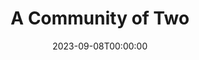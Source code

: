 ---
title: A Community of Two
date: 2023-09-08T00:00:00
opening_date: 1977-11-25
closing_date: 1977-12-10
layout: productions
program:
Theatre: Theatre Jacksonville
Venue: Little Theatre
cast:
- Alix Carpenter: Sabina Meyer
- Robert Carpenter: Joe Mullarkey
- Michael Jardeen: Dick Kerekes
- Policeman: Marshall Grauer
- Delahanty: Norman Howard
- Tim Carpenter: Marlon Hecht
- Terry: Robin Polk
- Olga: Randee Trouville
- Mr. Rodriguez: Louis DePriest
crew:
- Director: Robert Knowles
- Scene Design: Mike Murphy
- Stage Manager: Wanda Newell
- Lighting Design: Kelly Hart
- Lighting Technician: Pam Jackson
- Sound Technician: Doug Thomas
- Set Construction:
  - Loris Bickum
  - Scott Dunham
  - Marty Friedman
  - Sherrie Harris
  - Tom Heffernan
  - Clint Hewitt
  - Bonita Howard
  - Valerie Howard
  - Pam Jackson
  - Linda Lawson
  - Ernest Mastroianni
  - Niki Morrissett
  - Cindy Parker
  - Arthur Rubens
  - Caroline Rubens
  - Bebe Schroder
  - Keven Sechrest
  - Art Trouville
- Properties:
  - Sharon Brown
  - Sherrie Harris
  - Niki Morrissett
- Costumes: Gert Berman
- Publicity: Madge Bruner
- Box Office:
  - Pat Mullarkey
  - Shirley Cooke
  - Ann Dubow
  - Bettsy Scheurer
  - Pat Somers
  - Barbara Stillson
  - Esta Tkac
  - Martha Wynne
orchestra:
---